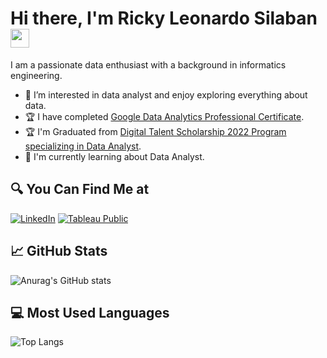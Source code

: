 #  Hi there, I'm Ricky Leonardo Silaban <img src="https://github.com/TheDudeThatCode/TheDudeThatCode/blob/master/Assets/Hi.gif" width="30px">

I am a passionate data enthusiast with a background in informatics engineering.

- 👀 I’m interested in data analyst and enjoy exploring everything about data.
- :trophy: I have completed <a href="https://www.coursera.org/account/accomplishments/specialization/certificate/9F8ES5QN6AJ5" target="_blank">Google Data Analytics Professional Certificate</a>.
- :trophy: I'm Graduated from <a href="https://drive.google.com/file/d/14sRa86-XGhW4pCE8FQ17L7t7WYEtht2-/view?usp=sharing" target="_blank">Digital Talent Scholarship 2022 Program specializing in Data Analyst</a>.
- :book: I'm currently learning about Data Analyst.

## 🔍 You Can Find Me at
<p>
  <a href="https://www.linkedin.com/in/ricky-leonardo-silaban/" target="_blank"><img alt="LinkedIn" src="https://img.shields.io/badge/linkedin-%230077B5.svg?&style=for-the-badge&logo=linkedin&logoColor=white" /></a>  
  <a href="https://public.tableau.com/app/profile/ricky.leonardo.silaban" target="_blank"><img alt="Tableau Public" src="https://img.shields.io/badge/tableau-%23E4405F.svg?&style=for-the-badge&logo=tableau&logoColor=white&color=blue" /></a>  
</p>

## :chart_with_upwards_trend: GitHub Stats
![Anurag's GitHub stats](https://github-readme-stats.vercel.app/api?username=rickyleonardos&show_icons=true&theme=radical)

## :computer: Most Used Languages
![Top Langs](https://github-readme-stats.vercel.app/api/top-langs/?username=rickyleonardos&theme=radical)

